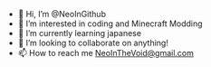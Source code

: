 - 👋 Hi, I’m @NeoInGithub
- 👀 I’m interested in coding and Minecraft Modding
- 🌱 I’m currently learning japanese
- 💞️ I’m looking to collaborate on anything!
- 📫 How to reach me NeoInTheVoid@gmail.com

<!---
NeoInGithub/NeoInGithub is a ✨ special ✨ repository because its `README.md` (this file) appears on your GitHub profile.
You can click the Preview link to take a look at your changes.
--->
